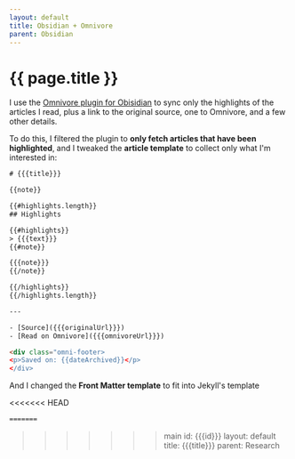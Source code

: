 ```yaml
---
layout: default
title: Obsidian + Omnivore
parent: Obsidian
---
```


# {{ page.title }}

I use the [Omnivore plugin for Obisidian](https://github.com/omnivore-app/obsidian-omnivore) to sync only the highlights of the articles I read, plus a link to the original source, one to Omnivore, and a few other details.

To do this, I filtered the plugin to **only fetch articles that have been highlighted**, and I tweaked the **article template** to collect only what I'm interested in:

```html
# {{{title}}}

{{note}}

{{#highlights.length}}
## Highlights

{{#highlights}}
> {{{text}}}
{{#note}}

{{{note}}}
{{/note}}

{{/highlights}}
{{/highlights.length}}

---

- [Source]({{{originalUrl}}})
- [Read on Omnivore]({{{omnivoreUrl}}})

<div class="omni-footer>
<p>Saved on: {{dateArchived}}</p>
</div>
```

And I changed the **Front Matter template** to fit into Jekyll's template

<<<<<<< HEAD
```html
=======
```
>>>>>>> main
id: {{{id}}}
layout: default
title: {{{title}}}
parent: Research
```